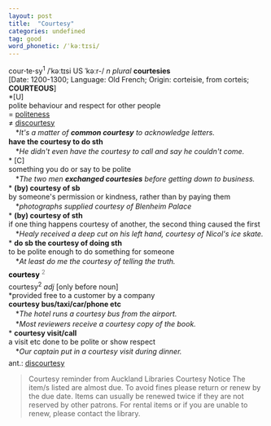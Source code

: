 ```yaml
---
layout: post
title:  "Courtesy"
categories: undefined
tag: good
word_phonetic: /ˈkəːtɪsi/
---
```

<DIV style="MARGIN: 0px 0px 5px">cour<B>·</B>te<B>·</B>sy<SUP>1</SUP> /ˈkəːtɪsi US ˈkəːr-/ <I>n</I> <I>plural</I> <B>courtesies</B> <BR>[Date: 1200-1300; Language: Old French; Origin: corteisie, from corteis; <B>COURTEOUS</B>]<BR>*[U] <BR>polite behaviour and respect for other people<BR>= <A href="{{ site.baseurl }}/politeness"><U>politeness</U></A><BR>≠ <A href="{{ site.baseurl }}/discourtesy"><U>discourtesy</U></A><BR>　*<I>It's a matter of <B>common courtesy</B> to acknowledge letters.</I><BR><B>have the courtesy to do sth</B><BR>　*<I>He didn't even have the courtesy to call and say he couldn't come.</I><BR>* [C] <BR>something you do or say to be polite<BR>　*<I>The two men <B>exchanged courtesies</B> before getting down to business.</I><BR>* <B>(by) courtesy of sb</B><BR>by someone's permission or kindness, rather than by paying them<BR>　*<I>photographs supplied courtesy of Blenheim Palace</I><BR>* <B>(by) courtesy of sth</B><BR>if one thing happens courtesy of another, the second thing caused the first<BR>　*<I>Healy received a deep cut on his left hand, courtesy of Nicol's ice skate.</I><BR>* <B>do sb the courtesy of doing sth</B><BR>to be polite enough to do something for someone<BR>　*<I>At least do me the courtesy of telling the truth.</I></DIV>
<DIV style="COLOR: #808080; MARGIN: 0px 0px 5px; LINE-HEIGHT: normal"><SPAN style="FONT-SIZE: 10.5pt; COLOR: #000000; LINE-HEIGHT: normal"><B>courtesy</B></SPAN> <SUP style="FONT-SIZE: 83%; LINE-HEIGHT: normal">2</SUP> </DIV>
<DIV style="MARGIN: 0px 0px 5px">courtesy<SUP>2</SUP> <I>adj</I> [only before noun] <BR>*provided free to a customer by a company<BR><B>courtesy bus/taxi/car/phone etc</B><BR>　*<I>The hotel runs a courtesy bus from the airport.</I><BR>　*<I>Most reviewers receive a courtesy copy of the book.</I><BR>* <B>courtesy visit/call</B><BR>a visit etc done to be polite or show respect<BR>　*<I>Our captain put in a courtesy visit during dinner.</I></DIV>
<DIV style="MARGIN: 0px 0px 5px">
<DIV style="MARGIN: 4px 0px">ant.: <A href="{{ site.baseurl }}/discourtesy"><U>discourtesy</U></A></DIV></DIV>

> Courtesy reminder from Auckland Libraries
> Courtesy Notice
> The item/s listed are almost due. To avoid fines please return or renew by the due date. Items can usually be renewed twice if they are not reserved by other patrons. For rental items or if you are unable to renew, please contact the library.
